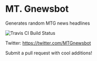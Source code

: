 # MT. Gnewsbot
Generates random MTG news headlines

![Travis CI Build Status](https://travis-ci.org/mdiehr/mtgnewsbot.svg?branch=master "Travis CI Build Status")

Twitter: https://twitter.com/MTGnewsbot

Submit a pull request with cool additions!
